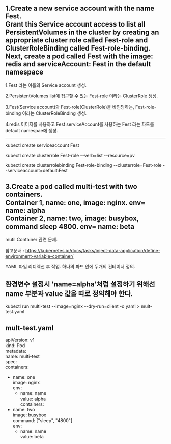 1.Create a new service account with the name Fest.   
Grant this Service account access to list all PersistentVolumes in the cluster by creating an   
appropriate cluster role called Fest-role and ClusterRoleBinding called Fest-role-binding.   
Next, create a pod called Fest with the image: redis and serviceAccount: Fest in the default namespace   
------   
1.Fest 라는 이름의 Service account 생성.   

2.PersistentVolumes list에 접근할 수 있는 Fest-role 이라는 ClusterRole 생성.   

3.Fest(Service account)와 Fest-role(ClusterRole)을 바인딩하는, Fest-role-binding 이라는 ClusterRoleBinding 생성.   

4.redis 이미지를 사용하고 Fest serviceAccount를 사용하는 Fest 라는 파드를 default namespae에 생성.    
     
---   
kubectl create serviceaccount Fest   

kubectl create clusterrole Fest-role --verb=list --resource=pv   

kubectl create clusterrolebinding Fest-role-binding --clusterrole=Fest-role --serviceaccount=default:Fest   

      
     
     
3.Create a pod called multi-test with two containers.     
Container 1, name: one, image: nginx. env= name: alpha   
Container 2, name: two, image: busybox, command sleep 4800. env= name: beta 
----------------------------    
mutil Container 관련 문제.    

참고문서 : https://kubernetes.io/docs/tasks/inject-data-application/define-environment-variable-container/    

YAML 파일 리디렉션 후 작업. 하나의 파드 안에 두개의 컨테이너 정의.   

환경변수 설정시  'name=alpha'처럼 설정하기 위해선 name 부분과 value 값을 따로 정의해야 한다.   
---


kubectl run multi-test --image=nginx --dry-run=client -o yaml > mult-test.yaml   

mult-test.yaml   
---
apiVersion: v1   
kind: Pod   
metadata:   
  name: multi-test   
spec:   
  containers:   
  - name: one   
    image: nginx   
    env:   
    - name: name   
      value: alpha   
  containers:   
  - name: two    
    image: busybox   
    command: ["sleep", "4800"]   
    env:   
    -  name: name   
       value: beta   
